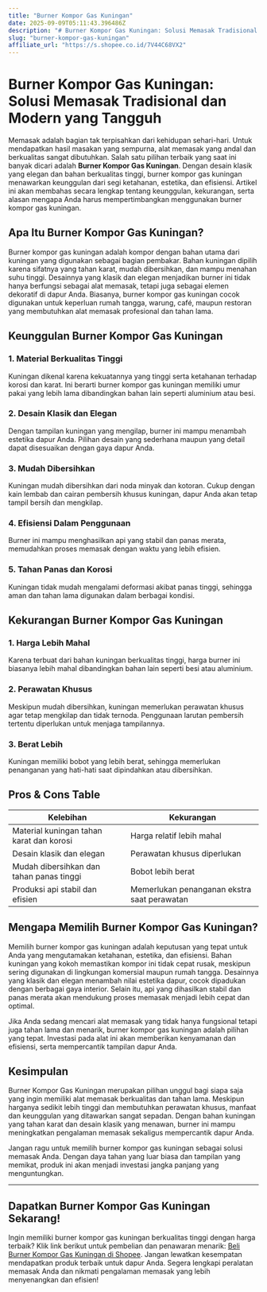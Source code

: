 ```yaml
---
title: "Burner Kompor Gas Kuningan"
date: 2025-09-09T05:11:43.396486Z
description: "# Burner Kompor Gas Kuningan: Solusi Memasak Tradisional dan Modern yang Tangguh..."
slug: "burner-kompor-gas-kuningan"
affiliate_url: "https://s.shopee.co.id/7V44C68VX2"
---
```

# Burner Kompor Gas Kuningan: Solusi Memasak Tradisional dan Modern yang Tangguh

Memasak adalah bagian tak terpisahkan dari kehidupan sehari-hari. Untuk mendapatkan hasil masakan yang sempurna, alat memasak yang andal dan berkualitas sangat dibutuhkan. Salah satu pilihan terbaik yang saat ini banyak dicari adalah **Burner Kompor Gas Kuningan**. Dengan desain klasik yang elegan dan bahan berkualitas tinggi, burner kompor gas kuningan menawarkan keunggulan dari segi ketahanan, estetika, dan efisiensi. Artikel ini akan membahas secara lengkap tentang keunggulan, kekurangan, serta alasan mengapa Anda harus mempertimbangkan menggunakan burner kompor gas kuningan.

## Apa Itu Burner Kompor Gas Kuningan?

Burner kompor gas kuningan adalah kompor dengan bahan utama dari kuningan yang digunakan sebagai bagian pembakar. Bahan kuningan dipilih karena sifatnya yang tahan karat, mudah dibersihkan, dan mampu menahan suhu tinggi. Desainnya yang klasik dan elegan menjadikan burner ini tidak hanya berfungsi sebagai alat memasak, tetapi juga sebagai elemen dekoratif di dapur Anda. Biasanya, burner kompor gas kuningan cocok digunakan untuk keperluan rumah tangga, warung, café, maupun restoran yang membutuhkan alat memasak profesional dan tahan lama.

## Keunggulan Burner Kompor Gas Kuningan

### 1. Material Berkualitas Tinggi
Kuningan dikenal karena kekuatannya yang tinggi serta ketahanan terhadap korosi dan karat. Ini berarti burner kompor gas kuningan memiliki umur pakai yang lebih lama dibandingkan bahan lain seperti aluminium atau besi.

### 2. Desain Klasik dan Elegan
Dengan tampilan kuningan yang mengilap, burner ini mampu menambah estetika dapur Anda. Pilihan desain yang sederhana maupun yang detail dapat disesuaikan dengan gaya dapur Anda.

### 3. Mudah Dibersihkan
Kuningan mudah dibersihkan dari noda minyak dan kotoran. Cukup dengan kain lembab dan cairan pembersih khusus kuningan, dapur Anda akan tetap tampil bersih dan mengkilap.

### 4. Efisiensi Dalam Penggunaan
Burner ini mampu menghasilkan api yang stabil dan panas merata, memudahkan proses memasak dengan waktu yang lebih efisien.

### 5. Tahan Panas dan Korosi
Kuningan tidak mudah mengalami deformasi akibat panas tinggi, sehingga aman dan tahan lama digunakan dalam berbagai kondisi.

## Kekurangan Burner Kompor Gas Kuningan

### 1. Harga Lebih Mahal
Karena terbuat dari bahan kuningan berkualitas tinggi, harga burner ini biasanya lebih mahal dibandingkan bahan lain seperti besi atau aluminium.

### 2. Perawatan Khusus
Meskipun mudah dibersihkan, kuningan memerlukan perawatan khusus agar tetap mengkilap dan tidak ternoda. Penggunaan larutan pembersih tertentu diperlukan untuk menjaga tampilannya.

### 3. Berat Lebih
Kuningan memiliki bobot yang lebih berat, sehingga memerlukan penanganan yang hati-hati saat dipindahkan atau dibersihkan.

## Pros & Cons Table

| Kelebihan                                              | Kekurangan                                        |
|---------------------------------------------------------|--------------------------------------------------|
| Material kuningan tahan karat dan korosi               | Harga relatif lebih mahal                       |
| Desain klasik dan elegan                              | Perawatan khusus diperlukan                     |
| Mudah dibersihkan dan tahan panas tinggi             | Bobot lebih berat                              |
| Produksi api stabil dan efisien                        | Memerlukan penanganan ekstra saat perawatan  |

## Mengapa Memilih Burner Kompor Gas Kuningan?

Memilih burner kompor gas kuningan adalah keputusan yang tepat untuk Anda yang mengutamakan ketahanan, estetika, dan efisiensi. Bahan kuningan yang kokoh memastikan kompor ini tidak cepat rusak, meskipun sering digunakan di lingkungan komersial maupun rumah tangga. Desainnya yang klasik dan elegan menambah nilai estetika dapur, cocok dipadukan dengan berbagai gaya interior. Selain itu, api yang dihasilkan stabil dan panas merata akan mendukung proses memasak menjadi lebih cepat dan optimal.

Jika Anda sedang mencari alat memasak yang tidak hanya fungsional tetapi juga tahan lama dan menarik, burner kompor gas kuningan adalah pilihan yang tepat. Investasi pada alat ini akan memberikan kenyamanan dan efisiensi, serta mempercantik tampilan dapur Anda.

## Kesimpulan

Burner Kompor Gas Kuningan merupakan pilihan unggul bagi siapa saja yang ingin memiliki alat memasak berkualitas dan tahan lama. Meskipun harganya sedikit lebih tinggi dan membutuhkan perawatan khusus, manfaat dan keunggulan yang ditawarkan sangat sepadan. Dengan bahan kuningan yang tahan karat dan desain klasik yang menawan, burner ini mampu meningkatkan pengalaman memasak sekaligus mempercantik dapur Anda.

Jangan ragu untuk memilih burner kompor gas kuningan sebagai solusi memasak Anda. Dengan daya tahan yang luar biasa dan tampilan yang memikat, produk ini akan menjadi investasi jangka panjang yang menguntungkan.

---

## Dapatkan Burner Kompor Gas Kuningan Sekarang!

Ingin memiliki burner kompor gas kuningan berkualitas tinggi dengan harga terbaik? Klik link berikut untuk pembelian dan penawaran menarik: [Beli Burner Kompor Gas Kuningan di Shopee](https://s.shopee.co.id/7V44C68VX2). Jangan lewatkan kesempatan mendapatkan produk terbaik untuk dapur Anda. Segera lengkapi peralatan memasak Anda dan nikmati pengalaman memasak yang lebih menyenangkan dan efisien!